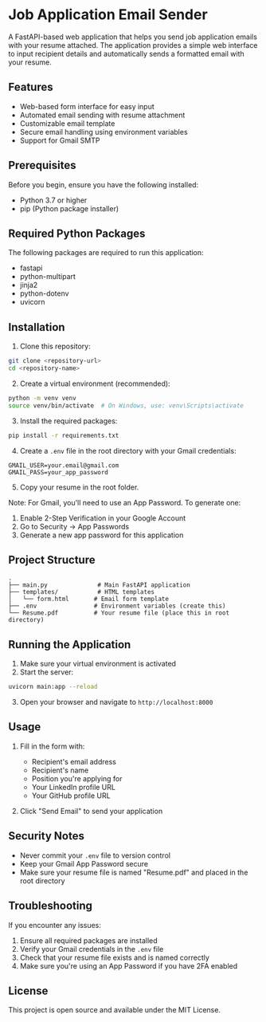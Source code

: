# Job Application Email Sender

A FastAPI-based web application that helps you send job application emails with your resume attached. The application provides a simple web interface to input recipient details and automatically sends a formatted email with your resume.

## Features

- Web-based form interface for easy input
- Automated email sending with resume attachment
- Customizable email template
- Secure email handling using environment variables
- Support for Gmail SMTP

## Prerequisites

Before you begin, ensure you have the following installed:
- Python 3.7 or higher
- pip (Python package installer)

## Required Python Packages

The following packages are required to run this application:
- fastapi
- python-multipart
- jinja2
- python-dotenv
- uvicorn

## Installation

1. Clone this repository:
```bash
git clone <repository-url>
cd <repository-name>
```

2. Create a virtual environment (recommended):
```bash
python -m venv venv
source venv/bin/activate  # On Windows, use: venv\Scripts\activate
```

3. Install the required packages:
```bash
pip install -r requirements.txt
```

4. Create a `.env` file in the root directory with your Gmail credentials:
```
GMAIL_USER=your.email@gmail.com
GMAIL_PASS=your_app_password
```

5. Copy your resume in the root folder.

Note: For Gmail, you'll need to use an App Password. To generate one:
1. Enable 2-Step Verification in your Google Account
2. Go to Security → App Passwords
3. Generate a new app password for this application

## Project Structure

```
.
├── main.py              # Main FastAPI application
├── templates/           # HTML templates
│   └── form.html       # Email form template
├── .env                # Environment variables (create this)
└── Resume.pdf          # Your resume file (place this in root directory)
```

## Running the Application

1. Make sure your virtual environment is activated
2. Start the server:
```bash
uvicorn main:app --reload
```
3. Open your browser and navigate to `http://localhost:8000`

## Usage

1. Fill in the form with:
   - Recipient's email address
   - Recipient's name
   - Position you're applying for
   - Your LinkedIn profile URL
   - Your GitHub profile URL

2. Click "Send Email" to send your application

## Security Notes

- Never commit your `.env` file to version control
- Keep your Gmail App Password secure
- Make sure your resume file is named "Resume.pdf" and placed in the root directory

## Troubleshooting

If you encounter any issues:
1. Ensure all required packages are installed
2. Verify your Gmail credentials in the `.env` file
3. Check that your resume file exists and is named correctly
4. Make sure you're using an App Password if you have 2FA enabled

## License

This project is open source and available under the MIT License. 